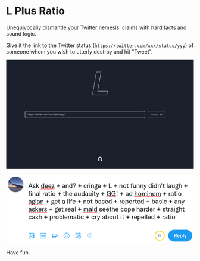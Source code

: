 # L Plus Ratio

Unequivocally dismantle your Twitter nemesis' claims with hard facts and sound logic.

Give it the link to the Twitter status (`https://twitter.com/xxx/status/yyy`) of someone whom you wish to utterly destroy and hit "Tweet".

![Site preview](./assets/sc1.png)

![Twitter result](./assets/sc2.png)

Have fun.
